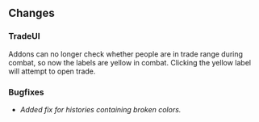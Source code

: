 ## Changes

### TradeUI

Addons can no longer check whether people are in trade range during combat, so now the labels are yellow in combat. Clicking the yellow label will attempt to open trade.

### Bugfixes

- *Added fix for histories containing broken colors.*

